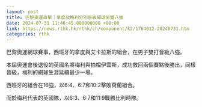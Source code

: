 ```yaml
---
layout: post
title: 巴黎奧運直擊｜拿度及梅利分別晉級網球男雙八強
date: 2024-07-31 11:46:45.000000000 +08:00
link: https://news.rthk.hk/rthk/ch/component/k2/1764012-20240731.htm
categories: rthk
---
```


巴黎奧運網球賽事，西班牙的拿度與艾卡拉斯的組合，在男子雙打晉級八強。

本屆奧運會後退役的英國名將梅利與拍檔伊雲斯，成功救回兩個賽點後勝出，同樣晉級，梅利的網球生涯延續最少一場。

西班牙的組合在16強，以6:4、6:7和10:2擊敗荷蘭組合。

而於梅利代表的英國隊，以6:3、6:7和11:9戰勝比利時隊。
